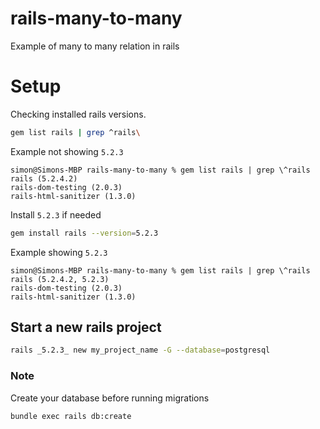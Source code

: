 # rails-many-to-many
Example of many to many relation in rails

# Setup
Checking installed rails versions.
```bash
gem list rails | grep ^rails\
```

Example not showing `5.2.3`
```
simon@Simons-MBP rails-many-to-many % gem list rails | grep \^rails 
rails (5.2.4.2)
rails-dom-testing (2.0.3)
rails-html-sanitizer (1.3.0)
```

Install `5.2.3` if needed
```bash
gem install rails --version=5.2.3
```

Example showing `5.2.3`
```
simon@Simons-MBP rails-many-to-many % gem list rails | grep \^rails 
rails (5.2.4.2, 5.2.3)
rails-dom-testing (2.0.3)
rails-html-sanitizer (1.3.0)
```

## Start a new  rails project
```bash
rails _5.2.3_ new my_project_name -G --database=postgresql
```

### Note
Create your database before running migrations
```
bundle exec rails db:create
```
